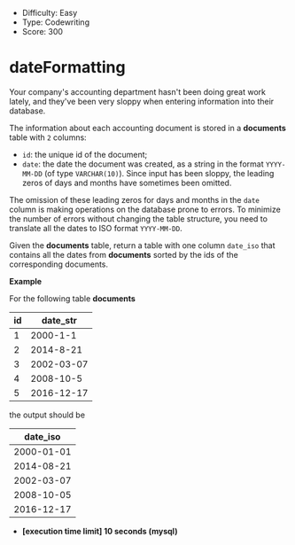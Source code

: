 - Difficulty: Easy
- Type: Codewriting
- Score: 300

# dateFormatting

Your company's accounting department hasn't been doing great work lately, and they've been very sloppy when entering information into their database.

The information about each accounting document is stored in a **documents** table with `2` columns:

- `id`: the unique id of the document;
- `date`: the date the document was created, as a string in the format `YYYY-MM-DD` (of type `VARCHAR(10)`). Since input has been sloppy, the leading zeros of days and months have sometimes been omitted.

The omission of these leading zeros for days and months in the `date` column is making operations on the database prone to errors. To minimize the number of errors without changing the table structure, you need to translate all the dates to ISO format `YYYY-MM-DD`.

Given the **documents** table, return a table with one column `date_iso` that contains all the dates from **documents** sorted by the ids of the corresponding documents.

**Example**

For the following table **documents**

| id   | date_str   |
| ---- | ---------- |
| 1    | 2000-1-1   |
| 2    | 2014-8-21  |
| 3    | 2002-03-07 |
| 4    | 2008-10-5  |
| 5    | 2016-12-17 |

the output should be

| date_iso   |
| ---------- |
| 2000-01-01 |
| 2014-08-21 |
| 2002-03-07 |
| 2008-10-05 |
| 2016-12-17 |

- **[execution time limit] 10 seconds (mysql)**